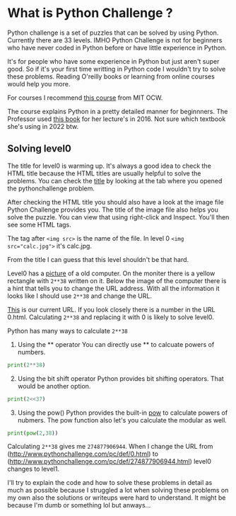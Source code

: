 # What is Python Challenge ?
Python challenge is a set of puzzles that can be solved by using Python.  
Currently there are 33 levels. 
IMHO Python Challenge is not for beginners who have never coded in Python before or have little experience in Python. 

It's for people who have some experience in Python but just aren't super good. 
So if it's your first time writting in Python code I wouldn't try to solve these problems.
Reading O'reilly books or learning from online courses would help you more. 

For courses I recommend [this course](https://www.youtube.com/watch?v=xAcTmDO6NTI&list=PLUl4u3cNGP62A-ynp6v6-LGBCzeH3VAQB) from MIT OCW.

The course explains Python in a pretty detailed manner for beginnners. 
The Professor used [this book](https://www.amazon.com/Get-Programming-Learn-code-Python/dp/1617293784) for her lecture's in 2016. Not sure which textbook she's using in 2022 btw. 


## Solving level0 

The title for level0 is warming up.
It's always a good idea to check the HTML title because the HTML titles are usually helpful to solve the problems.
You can check the [title](/images/warming_up.png) by looking at the tab where you opened the pythonchallenge problem.

After checking the HTML title you should also have a look at the image file Python Challenge provides you. 
The title of the image file also helps you solve the puzzle. You can view that using right-click and Inspect. 
You'll then see some HTML tags. 

The tag after `<img src>` is the name of the file. 
In level 0 `<img src="calc.jpg">` it's calc.jpg.

From the title I can guess that this level shouldn't be that hard.

Level0 has a [picture](/images/calc.jpg) of a old computer.
On the moniter there is a yellow rectangle with `2**38` written on it. 
Below the image of the computer there is a hint that tells you to change the URL address. 
With all the information it looks like I should use `2**38` and change the URL.

[This](http://www.pythonchallenge.com/pc/def/0.html) is our current URL.
If you look closely there is a number in the URL 0.html. 
Calculating `2**38` and replacing it with 0 is likely to solve level0. 

Python has many ways to calculate `2**38`

1. Using the ** operator 
You can directly use ** to calcuate powers of numbers. 

```python
print(2**38)
```

2. Using the bit shift operator 
Python provides bit shifting operators.
That would be another option.

```python
print(2<<37)
```

3. Using the pow() 
Python provides the built-in [pow](https://docs.python.org/3/library/functions.html#pow) to calculate 
powers of nubmers. The pow function also let's you calculate the modular as well. 

```python 
print(pow(2,38))
```

Calculating `2**38` gives me `274877906944`. 
When I change the URL from (http://www.pythonchallenge.com/pc/def/0.html) to (http://www.pythonchallenge.com/pc/def/274877906944.html) level0 changes to level1.

I'll try to explain the code and how to solve these problems in detail as much as possible because I struggled a lot when solving these problems on my own also the solutions or writeups were hard to understand. It might be because I'm dumb or something lol but anways... 